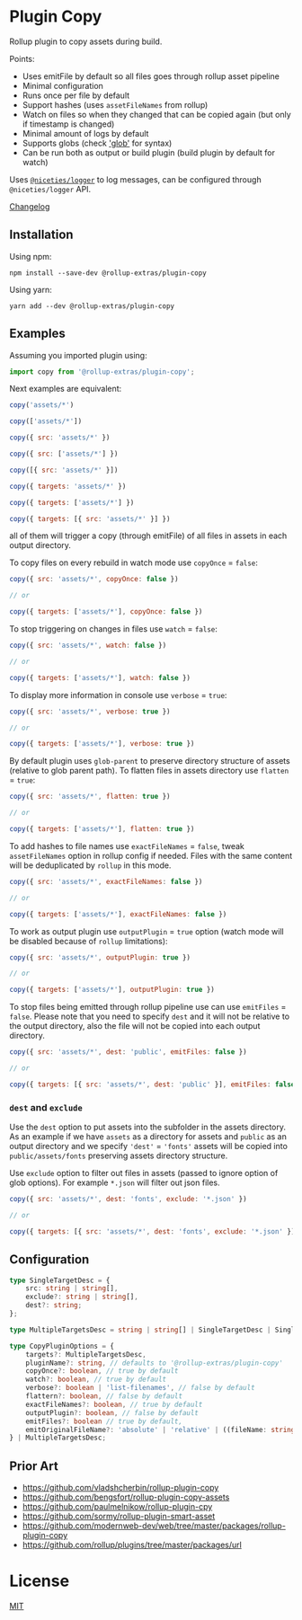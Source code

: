 # Plugin Copy

Rollup plugin to copy assets during build.

Points:

- Uses emitFile by default so all files goes through rollup asset pipeline
- Minimal configuration
- Runs once per file by default
- Support hashes (uses `assetFileNames` from rollup)
- Watch on files so when they changed that can be copied again (but only if timestamp is changed)
- Minimal amount of logs by default
- Supports globs (check ['glob'](https://github.com/isaacs/node-glob) for syntax)
- Can be run both as output or build plugin (build plugin by default for watch)

Uses [`@niceties/logger`](https://github.com/kshutkin/niceties/blob/main/logger/README.md) to log messages, can be configured through `@niceties/logger` API.

[Changelog](./CHANGELOG.md)

## Installation

Using npm:
```
npm install --save-dev @rollup-extras/plugin-copy
```

Using yarn:
```
yarn add --dev @rollup-extras/plugin-copy
```

## Examples

Assuming you imported plugin using:

```javascript
import copy from '@rollup-extras/plugin-copy';
```

Next examples are equivalent:
```javascript
copy('assets/*')
```

```javascript
copy(['assets/*'])
```

```javascript
copy({ src: 'assets/*' })
```

```javascript
copy({ src: ['assets/*'] })
```

```javascript
copy([{ src: 'assets/*' }])
```

```javascript
copy({ targets: 'assets/*' })
```

```javascript
copy({ targets: ['assets/*'] })
```

```javascript
copy({ targets: [{ src: 'assets/*' }] })
```

all of them will trigger a copy (through emitFile) of all files in assets in each output directory.

To copy files on every rebuild in watch mode use `copyOnce` = `false`:

```javascript
copy({ src: 'assets/*', copyOnce: false })

// or

copy({ targets: ['assets/*'], copyOnce: false })
```

To stop triggering on changes in files use `watch` = `false`:

```javascript
copy({ src: 'assets/*', watch: false })

// or

copy({ targets: ['assets/*'], watch: false })
```

To display more information in console use `verbose` = `true`:

```javascript
copy({ src: 'assets/*', verbose: true })

// or

copy({ targets: ['assets/*'], verbose: true })
```

By default plugin uses `glob-parent` to preserve directory structure of assets (relative to glob parent path). To flatten files in assets directory use `flatten` = `true`:

```javascript
copy({ src: 'assets/*', flatten: true })

// or

copy({ targets: ['assets/*'], flatten: true })
```

To add hashes to file names use `exactFileNames` = `false`, tweak `assetFileNames` option in rollup config if needed. Files with the same content will be deduplicated by `rollup` in this mode.

```javascript
copy({ src: 'assets/*', exactFileNames: false })

// or

copy({ targets: ['assets/*'], exactFileNames: false })
```

To work as output plugin use `outputPlugin` = `true` option (watch mode will be disabled because of `rollup` limitations):

```javascript
copy({ src: 'assets/*', outputPlugin: true })

// or

copy({ targets: ['assets/*'], outputPlugin: true })
```

To stop files being emitted through rollup pipeline use can use `emitFiles` = `false`. Please note that you need to specify `dest` and it will not be relative to the output directory, also the file will not be copied into each output directory.

```javascript
copy({ src: 'assets/*', dest: 'public', emitFiles: false })

// or

copy({ targets: [{ src: 'assets/*', dest: 'public' }], emitFiles: false })
```

### `dest` and `exclude`

Use the `dest` option to put assets into the subfolder in the assets directory. As an example if we have `assets` as a directory for assets and `public` as an output directory and we specify `'dest'` = `'fonts'` assets will be copied into `public/assets/fonts` preserving assets directory structure.

Use `exclude` option to filter out files in assets (passed to ignore option of glob options). For example `*.json` will filter out json files.

```javascript
copy({ src: 'assets/*', dest: 'fonts', exclude: '*.json' })

// or

copy({ targets: [{ src: 'assets/*', dest: 'fonts', exclude: '*.json' }] })
```

## Configuration

```typescript
type SingleTargetDesc = {
    src: string | string[],
    exclude?: string | string[],
    dest?: string;
};

type MultipleTargetsDesc = string | string[] | SingleTargetDesc | SingleTargetDesc[];

type CopyPluginOptions = {
    targets?: MultipleTargetsDesc,
    pluginName?: string, // defaults to '@rollup-extras/plugin-copy'
    copyOnce?: boolean, // true by default
    watch?: boolean, // true by default
    verbose?: boolean | 'list-filenames', // false by default
    flattern?: boolean, // false by default
    exactFileNames?: boolean, // true by default
    outputPlugin?: boolean, // false by default
    emitFiles?: boolean // true by default,
    emitOriginalFileName?: 'absolute' | 'relative' | ((fileName: string) => string) // 'absolute' by default
} | MultipleTargetsDesc;
```

## Prior Art

- https://github.com/vladshcherbin/rollup-plugin-copy
- https://github.com/bengsfort/rollup-plugin-copy-assets
- https://github.com/paulmelnikow/rollup-plugin-cpy
- https://github.com/sormy/rollup-plugin-smart-asset
- https://github.com/modernweb-dev/web/tree/master/packages/rollup-plugin-copy
- https://github.com/rollup/plugins/tree/master/packages/url

# License

[MIT](https://github.com/kshutkin/rollup-extras/blob/main/LICENSE)

